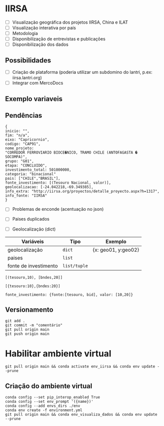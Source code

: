 # IIRSA

- [ ] Visualização geográfica dos projetos IIRSA, China e ILAT
- [ ] Visualização interativa por país
- [ ] Metodologia
- [ ] Disponibilização de entrevistas e publicações
- [ ] Disponibilização dos dados

## Possibilidades

- [ ] Criação de plataforma (poderia utilizar um subdomino do lantri, p.ex: iirsa.lantri.org)
- [ ] Integrar com MercoDocs

## Exemplo variaveis
## Pendências

```
{
inicio: "",
fim: "n/a",
eixo: "Capricornio",
codigo: "CAP91",
nome_projeto:
"CORREDOR FERROVIARIO BIOCE�NICO, TRAMO CHILE (ANTOFAGASTA � SOCOMPA)",
grupo: "G01",
etapa: "CONCLUIDO",
investimento_total: 501000000,
categoria: "binacional"
pais: ["CHILE","BRASIL"],
fonte_investimento: [(Tesouro Nacional, valor)],
geolocalizacao: [-24.042218,-69.349385],
info_extra: "http://iirsa.org/proyectos/detalle_proyecto.aspx?h=1317",
info_fonte: "IIRSA"
}

```

- [ ] Problemas de enconde (acentuação no json)
- [ ] Paises duplicados
- [ ] Geolocalização (dict)



|Variáveis| Tipo| Exemplo |
| ------- |-----|-----|
|geolocalização|`dict`| {x: geo01, y:geo02}
|paises|`list`||
|fonte de investimento| `list/tuple`||


```
[(tesouro,10), [bndes,20]]

[{tesouro:10},{bndes:20}]

fonte_investimento: {fonte:[tesouro, bid], valor: [10,20]}

```
## Versionamento

```
git add .
git commit -m "comentário"
git pull origin main
git push origin main

```

# Habilitar ambiente virtual

```
git pull origin main && conda activate env_iirsa && conda env update --prune

```


## Criação do ambiente virtual

```
conda config --set pip_interop_enabled True
conda config --set env_prompt '({name})'
conda config --add envs_dirs ./env
conda env create -f environment.yml
git pull origin main && conda env_visualiza_dados && conda env update --prune

```